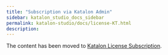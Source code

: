 ```yaml
---
title: "Subscription via Katalon Admin"
sidebar: katalon_studio_docs_sidebar
permalink: katalon-studio/docs/license-KT.html
description:
---
```


The content has been moved to [Katalon License Subscription](https://docs.katalon.com/katalon-studio/docs/license-subscription.html).